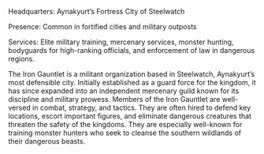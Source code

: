 Headquarters: Aynakyurt’s Fortress City of Steelwatch 

Presence: Common in fortified cities and military outposts 

Services: Elite military training, mercenary services, monster hunting, bodyguards for high-ranking officials, and enforcement of law in dangerous regions. 

The Iron Gauntlet is a militant organization based in Steelwatch, Aynakyurt’s most defensible city. Initially established as a guard force for the kingdom, it has since expanded into an independent mercenary guild known for its discipline and military prowess. Members of the Iron Gauntlet are well-versed in combat, strategy, and tactics. They are often hired to defend key locations, escort important figures, and eliminate dangerous creatures that threaten the safety of the kingdoms. They are especially well-known for training monster hunters who seek to cleanse the southern wildlands of their dangerous beasts.